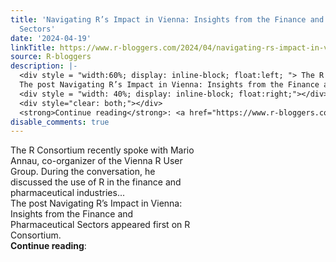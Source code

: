 ```yaml
---
title: 'Navigating R’s Impact in Vienna: Insights from the Finance and Pharmaceutical
  Sectors'
date: '2024-04-19'
linkTitle: https://www.r-bloggers.com/2024/04/navigating-rs-impact-in-vienna-insights-from-the-finance-and-pharmaceutical-sectors/
source: R-bloggers
description: |-
  <div style = "width:60%; display: inline-block; float:left; "> The R Consortium recently spoke with Mario Annau, co-organizer of the Vienna R User Group. During the conversation, he discussed the use of R in the finance and pharmaceutical industries...<br />
  The post Navigating R’s Impact in Vienna: Insights from the Finance and Pharmaceutical Sectors appeared first on R Consortium.</div>
  <div style = "width: 40%; display: inline-block; float:right;"></div>
  <div style="clear: both;"></div>
  <strong>Continue reading</strong>: <a href="https://www.r-bloggers.com/2024/04/navigating-rs-impact-in-vienn ...
disable_comments: true
---
```

<div style = "width:60%; display: inline-block; float:left; "> The R Consortium recently spoke with Mario Annau, co-organizer of the Vienna R User Group. During the conversation, he discussed the use of R in the finance and pharmaceutical industries...<br />
The post Navigating R’s Impact in Vienna: Insights from the Finance and Pharmaceutical Sectors appeared first on R Consortium.</div>
<div style = "width: 40%; display: inline-block; float:right;"></div>
<div style="clear: both;"></div>
<strong>Continue reading</strong>: <a href="https://www.r-bloggers.com/2024/04/navigating-rs-impact-in-vienn ...